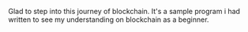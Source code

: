 Glad to step into this journey of blockchain. It's a sample program i had written to see my understanding on blockchain as a beginner. 
